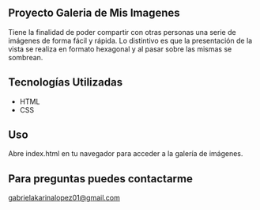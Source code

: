 ## Proyecto Galeria de Mis Imagenes
Tiene la finalidad de poder compartir con otras personas una serie de imágenes de forma fácil y rápida. 
Lo distintivo es que la presentación de la vista se realiza en formato hexagonal y al pasar sobre las mismas se sombrean.

## Tecnologías Utilizadas
- HTML
- CSS
  
## Uso
Abre index.html en tu navegador para acceder a la galería de imágenes.

## Para preguntas puedes contactarme 
gabrielakarinalopez01@gmail.com
